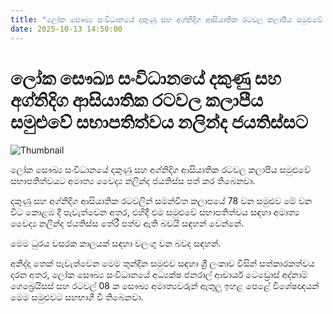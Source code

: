 ```yaml
---
title: "ලෝක සෞඛ්‍ය සංවිධානයේ දකුණු සහ අග්නිදිග ආසියාතික රටවල කලාපීය සමුළුවේ සභාපතිත්වය නලින්ද ජයතිස්සට"
date: 2025-10-13 14:50:00
---
```


# ලෝක සෞඛ්‍ය සංවිධානයේ දකුණු සහ අග්නිදිග ආසියාතික රටවල කලාපීය සමුළුවේ සභාපතිත්වය නලින්ද ජයතිස්සට

![Thumbnail](https://helakuru.sgp1.cdn.digitaloceanspaces.com/esana/images/lib/who-nalinda.jpg)

ලෝක සෞඛ්‍ය සංවිධානයේ දකුණු සහ අග්නිදිග ආසියාතික රටවල කලාපීය සමුළුවේ සභාපතිත්වයට අමාත්‍ය වෛද්‍ය නලින්ද ජයතිස්ස පත් කර තිබෙනවා.

දකුණු සහ අග්නිදිග ආසියාතික රටවලින් සමන්විත කලාපයේ 78 වන සමුළුව මේ වන විට කොළඹ දී පැවැත්වෙන අතර, එහිදී එම සමුළුවේ සභාපතිත්වය සඳහා අමාත්‍ය වෛද්‍ය නලින්ද ජයතිස්ස තේරී පත්ව ඇති බවයි සඳහන් වෙන්නේ.

මෙම ධුරය වසරක කාලයක් සඳහා වලංගු වන බවද සඳහන්.

අනිද්දා තෙක් පැවැත්වෙන මෙම තුන්දින සමුළුව සඳහා ශ්‍රී ලංකාව විසින් සත්කාරකත්වය දරන අතර, ලෝක සෞඛ්‍ය සංවිධානයේ අධ්‍යක්ෂ ජනරාල් ආචාර්ය ටෙඩ්‍රොස් අද්නාම් ගෙබ්‍රෙයිසස් සහ රටවල් 08 ක සෞඛ්‍ය අමාත්‍යවරුන් ඇතුලු ඉහළ පෙළේ විශේෂඥයන් මෙම සමුළුවට සහභාගී වී තිබෙනවා.

